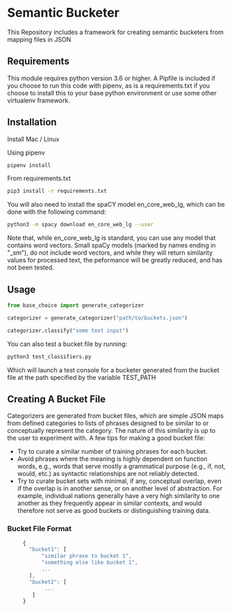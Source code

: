 # Semantic Bucketer

This Repository includes a framework for creating semantic bucketers from mapping files in JSON

## Requirements
This module requires python version 3.6 or higher. A Pipfile is included if you choose to run this code with pipenv, as is a requirements.txt if you choose to install this to your base python environment or use some other virtualenv framework.

## Installation

Install Mac / Linux

Using pipenv
```bash
pipenv install
```
From requirements.txt
```bash
pip3 install -r requirements.txt
```

You will also need to install the spaCY model en_core_web_lg, which can be done with the following command:
```bash
python3 -m spacy download en_core_web_lg --user
```
Note that, while en_core_web_lg is standard, you can use any model that contains word vectors. Small spaCy models (marked by names ending in "_sm"), do not include word vectors, and while they will return similarity values for processed text, the peformance will be greatly reduced, and has not been tested.

## Usage

```python
from base_choice import generate_categorizer

categorizer = generate_categorizer("path/to/buckets.json")

categorizer.classify("some text input")

```
You can also test a bucket file by running:
```bash
python3 test_classifiers.py
```
Which will launch a test console for a bucketer generated from the bucket file at
the path specified by the variable TEST_PATH

## Creating A Bucket File
Categorizers are generated from bucket files, which are simple JSON maps from defined categories to lists of phrases designed to be similar to or conceptually represent the category. The nature of this similarity is up to the user to experiment with. A few tips for making a good bucket file:

* Try to curate a similar number of training phrases for each bucket.
* Avoid phrases where the meaning is highly dependent on function words, e.g., words that serve mostly a grammatical purpose (e.g., if, not, would, etc.) as syntactic relationships are not reliably detected.
* Try to curate bucket sets with minimal, if any, conceptual overlap, even if the overlap is in another sense, or on another level of abstraction. For example, individual nations generally have a very high similarity to one another as they frequently appear in similar contexts, and would therefore not serve as good buckets or distinguishing training data.

### Bucket File Format

```js
     {
       "bucket1": [
           "similar phrase to bucket 1",
           "something else like bucket 1",
           ...
       ],
       "bucket2": [
            ...  
        ]
     }
```
